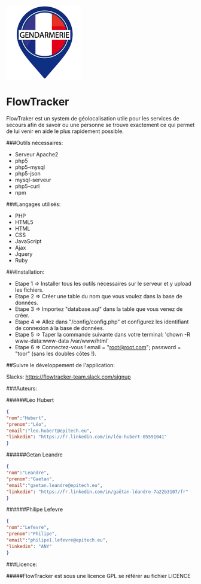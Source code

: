 ![alt text](https://github.com/MrDarkSkil/FlowTracker/blob/master/images/users/default.png "Logo Title Text 1")
# FlowTracker

FlowTraker est un system de géolocalisation utile
pour les services de secours afin de savoir ou une personne 
se trouve exactement ce qui permet de lui venir en aide le plus rapidement possible.

###Outils nécessaires:
+ Serveur Apache2
+ php5
+ php5-mysql
+ php5-json
+ mysql-serveur
+ php5-curl
+ npm

###Langages utilisés:
+ PHP
+ HTML5
+ HTML
+ CSS
+ JavaScript
+ Ajax
+ Jquery
+ Ruby

###Installation:
+ Etape 1 => Installer tous les outils nécessaires sur le serveur et y upload les fichiers.
+ Etape 2 => Créer une table du nom que vous voulez dans la base de données.
+ Etape 3 => Importez "database.sql" dans la table que vous venez de créer.
+ Etape 4 => Allez dans "/config/config.php" et configurez les identifiant de connexion à la base de données.
+ Etape 5 => Taper la commande suivante dans votre terminal: 'chown -R www-data:www-data /var/www/html'
+ Etape 6 => Connectez-vous ! email = "root@root.com"; password = "toor" (sans les doubles côtes !).

##Suivre le développement de l'application:

Slacks: https://flowtracker-team.slack.com/signup

###Auteurs:

######Léo Hubert
```json
{
"nom":"Hubert",
"prenom":"Léo",
"email":"leo.hubert@epitech.eu", 
"linkedin": "https://fr.linkedin.com/in/léo-hubert-05591041"
}
```
######Getan Leandre
```json
{
"nom":"Leandre",
"prenom":"Gaetan",
"email":"gaetan.leandre@epitech.eu", 
"linkedin": "https://fr.linkedin.com/in/gaëtan-léandre-7a22b3107/fr"
}
```
######Philipe Lefevre
```json
{
"nom":"Lefevre",
"prenom":"Philipe",
"email":"philipe1.lefevre@epitech.eu", 
"linkedin": "ANY"
}
```

###Licence:

#####FlowTracker est sous une licence GPL se référer au fichier LICENCE
